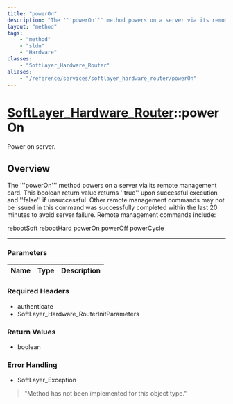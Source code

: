 ```yaml
---
title: "powerOn"
description: "The '''powerOn''' method powers on a server via its remote management card. This boolean return value returns ''true'' u... "
layout: "method"
tags:
    - "method"
    - "sldn"
    - "Hardware"
classes:
    - "SoftLayer_Hardware_Router"
aliases:
    - "/reference/services/softlayer_hardware_router/powerOn"
---
```

# [SoftLayer_Hardware_Router](/reference/services/SoftLayer_Hardware_Router)::powerOn


Power on server.


## Overview 
The '''powerOn''' method powers on a server via its remote management card. This boolean return value returns ''true'' upon successful execution and ''false'' if unsuccessful. Other remote management commands may not be issued in this command was successfully completed within the last 20 minutes to avoid server failure. Remote management commands include: 

rebootSoft rebootHard powerOn powerOff powerCycle 



-----

### Parameters 
|Name | Type | Description |
| --- | --- | --- |


### Required Headers
* authenticate
* SoftLayer_Hardware_RouterInitParameters


### Return Values
* boolean



### Error Handling

* SoftLayer_Exception 

> "Method has not been implemented for this object type." 



